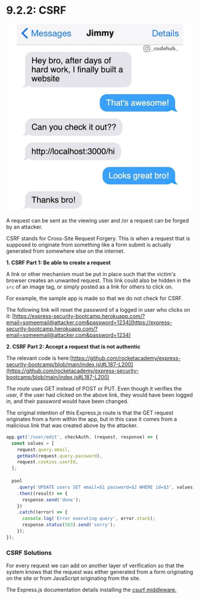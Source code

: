 # 9.2.2: CSRF

![](../../.gitbook/assets/v184yggcq5s41.jpg)

A request can be sent as the viewing user and /or a request can be forged by an attacker.

CSRF stands for Cross-Site Request Forgery. This is when a request that is supposed to originate from something like a form submit is actually generated from somewhere else on the internet.

**1. CSRF Part 1: Be able to create a request**

A link or other mechanism must be put in place such that the victim's browser creates an unwanted request. This link could also be hidden in the `src` of an image tag, or simply posted as a link for others to click on.

For example, the sample app is made so that we do not check for CSRF.

The following link will reset the password of a logged in user who clicks on it: [https://express-security-bootcamp.herokuapp.com/?email=someemail@attacker.com&password=1234](https://express-security-bootcamp.herokuapp.com/?email=someemail@attacker.com&password=1234)

**2. CSRF Part 2: Accept a request that is not authentic**

The relevant code is here:[https://github.com/rocketacademy/express-security-bootcamp/blob/main/index.js\#L187-L200](https://github.com/rocketacademy/express-security-bootcamp/blob/main/index.js#L187-L200)

The route uses GET instead of POST or PUT. Even though it verifies the user, if the user had clicked on the above link, they would have been logged in, and their password would have been changed.

The original intention of this Express.js route is that the GET request originates from a form within the app, but in this case it comes from a malicious link that was created above by the attacker.

```javascript
app.get('/user/edit', checkAuth, (request, response) => {
  const values = [
    request.query.email,
    getHash(request.query.password),
    request.cookies.userId,
  ];

  pool
    .query('UPDATE users SET email=$1 password=$2 WHERE id=$3', values)
    .then((result) => {
      response.send('done');
    })
    .catch((error) => {
      console.log('Error executing query', error.stack);
      response.status(503).send('sorry');
    });
});
```

### CSRF Solutions

For every request we can add on another layer of verification so that the system knows that the request was either generated from a form originating on the site or from JavaScript originating from the site.

The Express.js documentation details installing the [csurf middleware. ](http://expressjs.com/en/resources/middleware/csurf.html)
